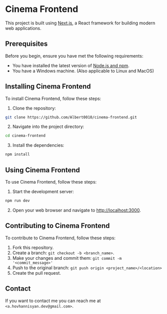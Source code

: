 # Cinema Frontend

This project is built using [Next.js](https://nextjs.org/), a React framework for building modern web applications.

## Prerequisites

Before you begin, ensure you have met the following requirements:

- You have installed the latest version of [Node.js and npm](https://nodejs.org/en/download/).
- You have a Windows machine. (Also applicable to Linux and MacOS)

## Installing Cinema Frontend

To install Cinema Frontend, follow these steps:

1. Clone the repository:
```bash
git clone https://github.com/Albert0010/cinema-frontend.git
```

2. Navigate into the project directory:
```bash
cd cinema-frontend
```

3. Install the dependencies:
```bash
npm install
```

## Using Cinema Frontend

To use Cinema Frontend, follow these steps:

1. Start the development server:
```bash
npm run dev
```

2. Open your web browser and navigate to [http://localhost:3000](http://localhost:3000).

## Contributing to Cinema Frontend

To contribute to Cinema Frontend, follow these steps:

1. Fork this repository.
2. Create a branch: `git checkout -b <branch_name>`.
3. Make your changes and commit them: `git commit -m '<commit_message>'`
4. Push to the original branch: `git push origin <project_name>/<location>`
5. Create the pull request.

## Contact

If you want to contact me you can reach me at `<a.hovhannisyan.dev@gmail.com>`.

